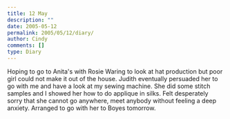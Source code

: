 ```yaml
---
title: 12 May
description: ""
date: 2005-05-12
permalink: 2005/05/12/diary/
author: Cindy
comments: []
type: Diary
---
```


Hoping to go to Anita's with Rosie Waring to look at hat production but poor girl could not make it out of the house. Judith eventually persuaded her to go with me and have a look at my sewing machine. She did some stitch samples and I showed her how to do applique in silks. Felt desperately sorry that she cannot go anywhere, meet anybody without feeling a deep anxiety. Arranged to go with her to Boyes tomorrow.

